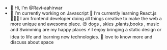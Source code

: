- 👋 Hi, I’m @Ravi-aahirwar
- 🔭 I’m currently working on Javascript
🌱 I’m currently learning React.js
👩🏻‍💻 I am frontend developer doing all things creative to make the web a more unique and awesome place.
😉 dogs , skies ,plants,books , music and Swimming are my happy places
⚡ I enjoy bringing a static design or idea to life and learning new technologies.
🚀 love to know more and discuss about space

<!---
Ravi-aahirwar/Ravi-aahirwar is a ✨ special ✨ repository because its `README.md` (this file) appears on your GitHub profile.
You can click the Preview link to take a look at your changes.
--->
